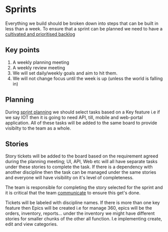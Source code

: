 # Sprints

Everything we build should be broken down into steps that can be built in less than a week. To ensure that a sprint can be planned we need to have a [cultivated and prioritised backlog](https://github.com/biitsystems/handbook/blob/master/Development/Backlog.md)

## Key points

1. A weekly planning meeting
2. A weekly review meeting
3. We will set daily/weekly goals and aim to hit them.
4. We will not change focus until the week is up (unless the world is falling in)

## Planning

During [sprint planning](https://github.com/biitsystems/handbook/blob/master/Development/Sprint%20Planning.md) we should select tasks based on a Key feature i.e if we say IOT then it is going to need API, till, mobile and web-portal application. All of these tasks will be added to the same board to provide visibilty to the team as a whole.

## Stories

Story tickets will be added to the board based on the requirement agreed during the planning meeting;
UI, API, Web etc will all have separate tasks under these stories to complete the task. If there is a dependency with another discipline then the task can be managed under the same stories and everyone will have visibility on it's level of completeness.

The team is responsible for completing the story selected for the sprint and it is critical that the team [communicate](https://github.com/biitsystems/handbook/blob/master/Team%20Norms/Communication.md) to ensure this get's done.

Tickets will be labeled with discipline names. If there is more than one key feature then Epics will be created i.e for manage 360, epics will be the orders, inventory, reports... under the inventory we might have different stories for smaller chunks of the other all function. I.e implementing create, edit and view categories.
